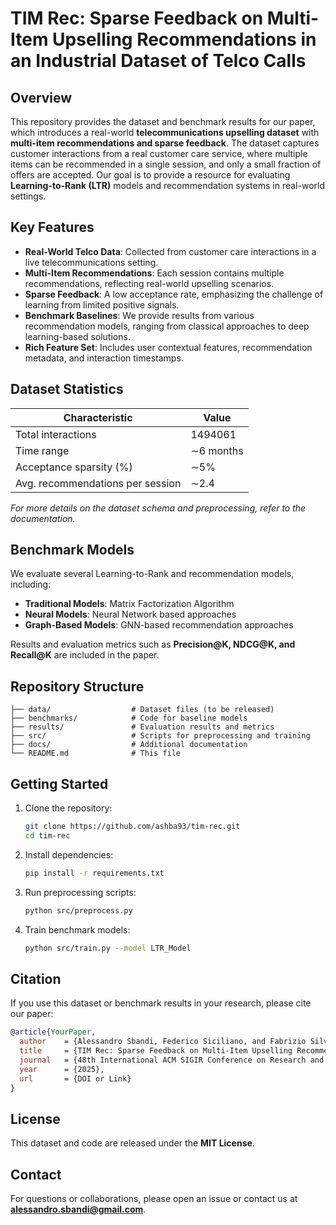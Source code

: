 # TIM Rec: Sparse Feedback on Multi-Item Upselling Recommendations in an Industrial Dataset of Telco Calls

## Overview
This repository provides the dataset and benchmark results for our paper, which introduces a real-world **telecommunications upselling dataset** with **multi-item recommendations and sparse feedback**. The dataset captures customer interactions from a real customer care service, where multiple items can be recommended in a single session, and only a small fraction of offers are accepted. Our goal is to provide a resource for evaluating **Learning-to-Rank (LTR)** models and recommendation systems in real-world settings.

## Key Features
- **Real-World Telco Data**: Collected from customer care interactions in a live telecommunications setting.
- **Multi-Item Recommendations**: Each session contains multiple recommendations, reflecting real-world upselling scenarios.
- **Sparse Feedback**: A low acceptance rate, emphasizing the challenge of learning from limited positive signals.
- **Benchmark Baselines**: We provide results from various recommendation models, ranging from classical approaches to deep learning-based solutions.
- **Rich Feature Set**: Includes user contextual features, recommendation metadata, and interaction timestamps.

## Dataset Statistics
| Characteristic | Value |
|--------------|------|
| Total interactions | 1494061 |
| Time range | ∼6 months |
| Acceptance sparsity (%) | ∼5% |
| Avg. recommendations per session | ∼2.4 |

_For more details on the dataset schema and preprocessing, refer to the documentation._

## Benchmark Models
We evaluate several Learning-to-Rank and recommendation models, including:
- **Traditional Models**: Matrix Factorization Algorithm
- **Neural Models**: Neural Network based approaches
- **Graph-Based Models**: GNN-based recommendation approaches

Results and evaluation metrics such as **Precision@K, NDCG@K, and Recall@K** are included in the paper.

## Repository Structure
```
├── data/                  # Dataset files (to be released)
├── benchmarks/            # Code for baseline models
├── results/               # Evaluation results and metrics
├── src/                   # Scripts for preprocessing and training
├── docs/                  # Additional documentation
└── README.md              # This file
```

## Getting Started
1. Clone the repository:
   ```bash
   git clone https://github.com/ashba93/tim-rec.git
   cd tim-rec
   ```
2. Install dependencies:
   ```bash
   pip install -r requirements.txt
   ```
3. Run preprocessing scripts:
   ```bash
   python src/preprocess.py
   ```
4. Train benchmark models:
   ```bash
   python src/train.py --model LTR_Model
   ```

## Citation
If you use this dataset or benchmark results in your research, please cite our paper:
```bibtex
@article{YourPaper,
  author    = {Alessandro Sbandi, Federico Siciliano, and Fabrizio Silvestri},
  title     = {TIM Rec: Sparse Feedback on Multi-Item Upselling Recommendations in an Industrial Dataset of Telco Calls},
  journal   = {48th International ACM SIGIR Conference on Research and Development in Information Retrieval (SIGIR ’25), July 13-18, 2025, Padua, Italy},
  year      = {2025},
  url       = {DOI or Link}
}
```

## License
This dataset and code are released under the **MIT License**.

## Contact
For questions or collaborations, please open an issue or contact us at **alessandro.sbandi@gmail.com**.
